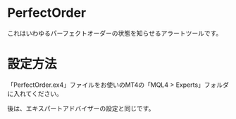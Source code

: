 # PerfectOrder

これはいわゆるパーフェクトオーダーの状態を知らせるアラートツールです。

# 設定方法

「PerfectOrder.ex4」ファイルをお使いのMT4の「MQL4 > Experts」フォルダに入れてください。

後は、エキスパートアドバイザーの設定と同じです。
